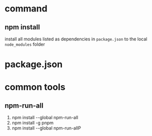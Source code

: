 
# command

## npm install
install all modules listed as dependencies in `package.json` to the local `node_modules` folder


# package.json




# common tools

## npm-run-all

1. npm install --global npm-run-all
2. npm install -g pnpm
1. npm install --global npm-run-allP
